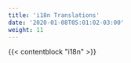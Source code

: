 ```yaml
---
title: 'i18n Translations'
date: '2020-01-08T05:01:02-03:00'
weight: 11
---
```


{{< contentblock "i18n" >}}
